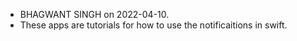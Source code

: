 
* BHAGWANT SINGH on 2022-04-10.
* These apps are tutorials for how to use the notificaitions in swift.
